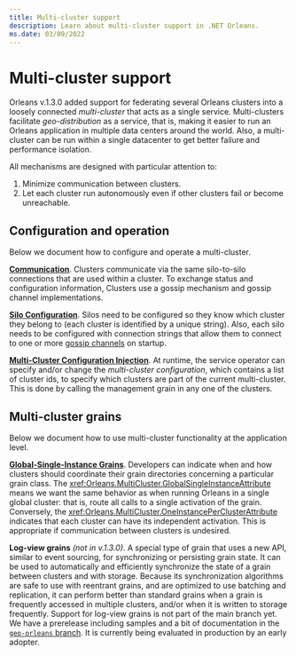 ```yaml
---
title: Multi-cluster support
description: Learn about multi-cluster support in .NET Orleans.
ms.date: 03/09/2022
---
```


# Multi-cluster support

Orleans v.1.3.0 added support for federating several Orleans clusters into a loosely connected *multi-cluster* that acts as a single service. Multi-clusters facilitate *geo-distribution* as a service, that is, making it easier to run an Orleans application in multiple data centers around the world. Also, a multi-cluster can be run within a single datacenter to get better failure and performance isolation.

All mechanisms are designed with particular attention to:

1. Minimize communication between clusters.
1. Let each cluster run autonomously even if other clusters fail or become unreachable.

## Configuration and operation

Below we document how to configure and operate a multi-cluster.

[**Communication**](gossip-channels.md). Clusters communicate via the same silo-to-silo connections that are used within a cluster. To exchange status and configuration information, Clusters use a gossip mechanism and gossip channel implementations.

[**Silo Configuration**](silo-configuration.md). Silos need to be configured so they know which cluster they belong to (each cluster is identified by a unique string). Also, each silo needs to be configured with connection strings that allow them to connect to one or more [gossip channels](gossip-channels.md) on startup.

[**Multi-Cluster Configuration Injection**](multi-cluster-configuration.md). At runtime, the service operator can specify and/or change the *multi-cluster configuration*, which contains a list of cluster ids, to specify which clusters are part of the current multi-cluster. This is done by calling the management grain in any one of the clusters.

## Multi-cluster grains

Below we document how to use multi-cluster functionality at the application level.

[**Global-Single-Instance Grains**](global-single-instance.md). Developers can indicate when and how clusters should coordinate their grain directories concerning a particular grain class. The <xref:Orleans.MultiCluster.GlobalSingleInstanceAttribute> means we want the same behavior as when running Orleans in a single global cluster: that is, route all calls to a single activation of the grain. Conversely, the <xref:Orleans.MultiCluster.OneInstancePerClusterAttribute> indicates that each cluster can have its independent activation. This is appropriate if communication between clusters is undesired.

<!-- markdownlint-disable-next-line MD044 -->
**Log-view grains**  *(not in v.1.3.0)*. A special type of grain that uses a new API, similar to event sourcing, for synchronizing or persisting grain state. It can be used to automatically and efficiently synchronize the state of a grain between clusters and with storage. Because its synchronization algorithms are safe to use with reentrant grains, and are optimized to use batching and replication, it can perform better than standard grains when a grain is frequently accessed in multiple clusters, and/or when it is written to storage frequently. Support for log-view grains is not part of the main branch yet. We have a prerelease including samples and a bit of documentation in the [`geo-orleans` branch](https://github.com/sebastianburckhardt/orleans/tree/geo-samples). It is currently being evaluated in production by an early adopter.
